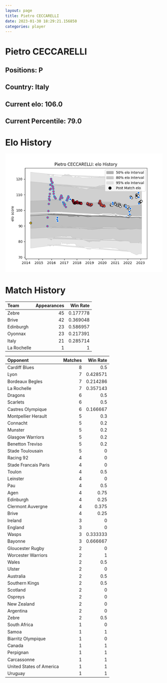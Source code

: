 ```yaml
---  
layout: page  
title: Pietro CECCARELLI  
date: 2023-01-30 18:29:21.156850  
categories: player  
---
```

# Pietro CECCARELLI

## Positions: P

## Country: Italy

## Current elo: 106.0

## Current Percentile: 79.0

# Elo History


![elo history](history_PietroCECCARELLI.png)
# Match History


| Team        |   Appearances |   Win Rate |
|:------------|--------------:|-----------:|
| Zebre       |            45 |   0.177778 |
| Brive       |            42 |   0.369048 |
| Edinburgh   |            23 |   0.586957 |
| Oyonnax     |            23 |   0.217391 |
| Italy       |            21 |   0.285714 |
| La Rochelle |             1 |   1        |

| Opponent                 |   Matches |   Win Rate |
|:-------------------------|----------:|-----------:|
| Cardiff Blues            |         8 |   0.5      |
| Lyon                     |         7 |   0.428571 |
| Bordeaux Begles          |         7 |   0.214286 |
| La Rochelle              |         7 |   0.357143 |
| Dragons                  |         6 |   0.5      |
| Scarlets                 |         6 |   0.5      |
| Castres Olympique        |         6 |   0.166667 |
| Montpellier Herault      |         5 |   0.3      |
| Connacht                 |         5 |   0.2      |
| Munster                  |         5 |   0.2      |
| Glasgow Warriors         |         5 |   0.2      |
| Benetton Treviso         |         5 |   0.2      |
| Stade Toulousain         |         5 |   0        |
| Racing 92                |         4 |   0        |
| Stade Francais Paris     |         4 |   0        |
| Toulon                   |         4 |   0.5      |
| Leinster                 |         4 |   0        |
| Pau                      |         4 |   0.5      |
| Agen                     |         4 |   0.75     |
| Edinburgh                |         4 |   0.25     |
| Clermont Auvergne        |         4 |   0.375    |
| Brive                    |         4 |   0.25     |
| Ireland                  |         3 |   0        |
| England                  |         3 |   0        |
| Wasps                    |         3 |   0.333333 |
| Bayonne                  |         3 |   0.666667 |
| Gloucester Rugby         |         2 |   0        |
| Worcester Warriors       |         2 |   1        |
| Wales                    |         2 |   0.5      |
| Ulster                   |         2 |   0        |
| Australia                |         2 |   0.5      |
| Southern Kings           |         2 |   0.5      |
| Scotland                 |         2 |   0        |
| Ospreys                  |         2 |   0        |
| New Zealand              |         2 |   0        |
| Argentina                |         2 |   0        |
| Zebre                    |         2 |   0.5      |
| South Africa             |         1 |   0        |
| Samoa                    |         1 |   1        |
| Biarritz Olympique       |         1 |   0        |
| Canada                   |         1 |   1        |
| Perpignan                |         1 |   1        |
| Carcassonne              |         1 |   1        |
| United States of America |         1 |   1        |
| Uruguay                  |         1 |   1        |